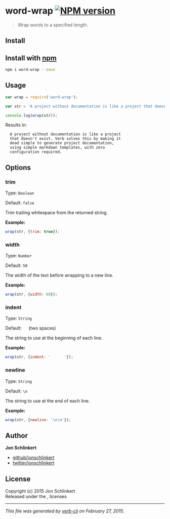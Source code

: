 # word-wrap [![NPM version](https://badge.fury.io/js/word-wrap.svg)](http://badge.fury.io/js/word-wrap)

> Wrap words to a specified length.

## Install
## Install with [npm](npmjs.org)

```bash
npm i word-wrap --save
```


## Usage

```js
var wrap = require('word-wrap');

var str = 'A project without documentation is like a project that doesn\'t exist. Verb solves this by making it dead simple to generate project documentation, using simple markdown templates, with zero configuration required.';

console.log(wrap(str));
```

Results in:

```
  A project without documentation is like a project
  that doesn't exist. Verb solves this by making it
  dead simple to generate project documentation,
  using simple markdown templates, with zero
  configuration required.
```

## Options

### trim

Type: `Boolean`

Default: `false`

Trim trailing whitespace from the returned string.

**Example:**

```js
wrap(str, {trim: true});
```


### width

Type: `Number`

Default: `50`

The width of the text before wrapping to a new line.

**Example:**

```js
wrap(str, {width: 60});
```


### indent

Type: `String`

Default: `  ` (two spaces)

The string to use at the beginning of each line.

**Example:**

```js
wrap(str, {indent: '      '});
```


### newline

Type: `String`

Default: `\n`

The string to use at the end of each line.

**Example:**

```js
wrap(str, {newline: '\n\n'});
```


## Author

**Jon Schlinkert**
 
+ [github/jonschlinkert](https://github.com/jonschlinkert)
+ [twitter/jonschlinkert](http://twitter.com/jonschlinkert) 


## License
Copyright (c) 2015 Jon Schlinkert  
Released under the ,  licenses

***

_This file was generated by [verb-cli](https://github.com/assemble/verb-cli) on February 27, 2015._